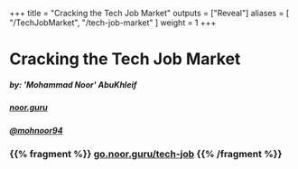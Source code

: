 +++
title = "Cracking the Tech Job Market"
outputs = ["Reveal"]
aliases = [
"/TechJobMarket",
"/tech-job-market"
]
weight = 1
+++

# Cracking the Tech Job Market

##### by: 'Mohammad Noor' AbuKhleif

##### [noor.guru](https://www.noor.guru)
##### [@mohnoor94](https://go.noor.guru/twitter)

### {{% fragment %}} [go.noor.guru/tech-job](https://go.noor.guru/tech-job) {{% /fragment %}}